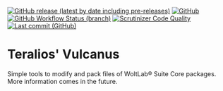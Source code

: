 [![GitHub release (latest by date including pre-releases)](https://img.shields.io/github/v/release/teralios/packagebuilder?include_prereleases&style=flat)](https://github.com/Teralios/quizCreator/packagebuilder)
[![GitHub](https://img.shields.io/github/license/Teralios/packagebuilder?style=flat)](https://www.gnu.org/licenses/gpl-3.0.txt)
[![GitHub Workflow Status (branch)](https://img.shields.io/github/workflow/status/teralios/packagebuilder/Check%20PHP/master)](https://github.com/Teralios/packagebuilder/actions?query=workflow%3A%22Check%20PHP%22)
[![Scrutinizer Code Quality](https://scrutinizer-ci.com/g/Teralios/packagebuilder/badges/quality-score.png?b=master)](https://scrutinizer-ci.com/g/Teralios/packagebuilder/?branch=master)
[![Last commit (GitHub)](https://img.shields.io/github/last-commit/teralios/packagebuilder/master)](https://github.com/Teralios/packagebuilder/commits/master)

# Teralios' Vulcanus
Simple tools to modify and pack files of WoltLab® Suite Core packages.
More information comes in the future.